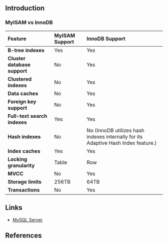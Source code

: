 ## Introduction



### MyISAM vs InnoDB

| Feature                      | MyISAM Support |   InnoDB Support            |
| :--------------------------- | :------------- |:------------- |
| **B-tree indexes**           | Yes            |      Yes         |
| **Cluster database support** | No             |         Yes      |
| **Clustered indexes**        | No             |      Yes         |
| **Data caches**              | No             |       Yes        |
| **Foreign key support**      | No             |       Yes        |
| **Full-text search indexes** | Yes            |       Yes        |
| **Hash indexes**             | No             |       No (InnoDB utilizes hash indexes internally for its Adaptive Hash Index feature.)        |
| **Index caches**             | Yes            |        Yes       |
| **Locking granularity**      | Table          |          Row     |
| **MVCC**                     | No             |        Yes       |
| **Storage limits**           | 256TB          |        64TB       |
| **Transactions**             | No             |      Yes         |


## Links
- [MySQL Server](/docs/CS/DB/MySQL/MySQL.md)

## References
